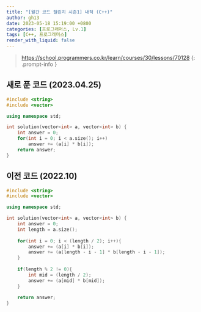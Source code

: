 ```yaml
---
title: "[월간 코드 챌린지 시즌1] 내적 (C++)"
author: gh13
date: 2023-05-18 15:19:00 +0800
categories: [프로그래머스, Lv.1]
tags: [C++, 프로그래머스]
render_with_liquid: false
---
```


> <https://school.programmers.co.kr/learn/courses/30/lessons/70128>
{: .prompt-info }

## 새로 푼 코드 (2023.04.25)

```cpp
#include <string>
#include <vector>

using namespace std;

int solution(vector<int> a, vector<int> b) {
    int answer = 0;
    for(int i = 0; i < a.size(); i++)
        answer += (a[i] * b[i]);
    return answer;
}
```

## 이전 코드 (2022.10)
```cpp
#include <string>
#include <vector>

using namespace std;

int solution(vector<int> a, vector<int> b) {
    int answer = 0;
    int length = a.size();
    
    for(int i = 0; i < (length / 2); i++){
        answer += (a[i] * b[i]);
        answer += (a[length - i - 1] * b[length - i - 1]);
    }
    
    if(length % 2 != 0){
        int mid = (length / 2);
        answer += (a[mid] * b[mid]);
    }
    
    return answer;
}
```
